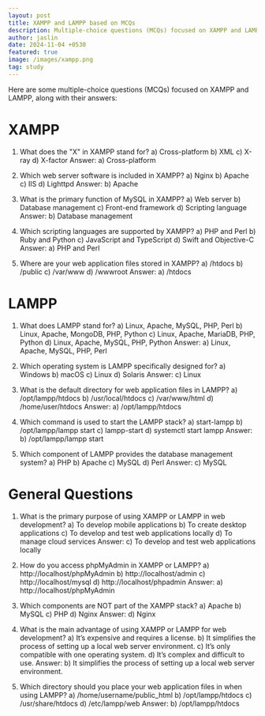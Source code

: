 ```yaml
---
layout: post
title: XAMPP and LAMPP based on MCQs 
description: Multiple-choice questions (MCQs) focused on XAMPP and LAMPP
author: jaslin
date: 2024-11-04 +0530
featured: true
image: /images/xampp.png
tag: study
---
```


Here are some multiple-choice questions (MCQs) focused on XAMPP and LAMPP, along with their answers:

# XAMPP
1. What does the "X" in XAMPP stand for?
   a) Cross-platform
   b) XML
   c) X-ray
   d) X-factor
   Answer: a) Cross-platform

2. Which web server software is included in XAMPP?
   a) Nginx
   b) Apache
   c) IIS
   d) Lighttpd
   Answer: b) Apache

3. What is the primary function of MySQL in XAMPP?
   a) Web server
   b) Database management
   c) Front-end framework
   d) Scripting language
   Answer: b) Database management

4. Which scripting languages are supported by XAMPP?
   a) PHP and Perl
   b) Ruby and Python
   c) JavaScript and TypeScript
   d) Swift and Objective-C
   Answer: a) PHP and Perl

5. Where are your web application files stored in XAMPP?
    a) /htdocs
    b) /public
    c) /var/www
    d) /wwwroot
    Answer: a) /htdocs

# LAMPP
1. What does LAMPP stand for?
   a) Linux, Apache, MySQL, PHP, Perl
   b) Linux, Apache, MongoDB, PHP, Python
   c) Linux, Apache, MariaDB, PHP, Python
   d) Linux, Apache, MySQL, PHP, Python
   Answer: a) Linux, Apache, MySQL, PHP, Perl

2. Which operating system is LAMPP specifically designed for?
   a) Windows
   b) macOS
   c) Linux
   d) Solaris
   Answer: c) Linux

3. What is the default directory for web application files in LAMPP?
    a) /opt/lampp/htdocs
    b) /usr/local/htdocs
    c) /var/www/html
    d) /home/user/htdocs
    Answer: a) /opt/lampp/htdocs

4. Which command is used to start the LAMPP stack?
    a) start-lampp
    b) /opt/lampp/lampp start
    c) lampp-start
    d) systemctl start lampp
    Answer: b) /opt/lampp/lampp start

5. Which component of LAMPP provides the database management system?
    a) PHP
    b) Apache
    c) MySQL
    d) Perl
    Answer: c) MySQL

# General Questions
1. What is the primary purpose of using XAMPP or LAMPP in web development?
   a) To develop mobile applications
   b) To create desktop applications
   c) To develop and test web applications locally
   d) To manage cloud services
   Answer: c) To develop and test web applications locally

2. How do you access phpMyAdmin in XAMPP or LAMPP?
   a) http://localhost/phpMyAdmin
   b) http://localhost/admin
   c) http://localhost/mysql
   d) http://localhost/phpadmin
   Answer: a) http://localhost/phpMyAdmin

3. Which components are NOT part of the XAMPP stack?
   a) Apache
   b) MySQL
   c) PHP
   d) Nginx
   Answer: d) Nginx

4. What is the main advantage of using XAMPP or LAMPP for web development?
   a) It’s expensive and requires a license.
   b) It simplifies the process of setting up a local web server environment.
   c) It’s only compatible with one operating system.
   d) It’s complex and difficult to use.
   Answer: b) It simplifies the process of setting up a local web server environment.

5. Which directory should you place your web application files in when using LAMPP?
   a) /home/username/public_html
   b) /opt/lampp/htdocs
   c) /usr/share/htdocs
   d) /etc/lampp/web
   Answer: b) /opt/lampp/htdocs
